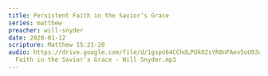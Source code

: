 ```yaml
---
title: Persistent Faith in the Savior’s Grace
series: matthew
preacher: will-snyder
date: 2020-01-12
scripture: Matthew 15:21-28
audio: https://drive.google.com/file/d/1gspo64CChdLPUkO2sYR8nFAev5uU93u8/view
  Faith in the Savior’s Grace - Will Snyder.mp3
---
```

